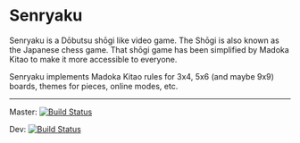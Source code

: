 Senryaku
===================

Senryaku is a Dōbutsu shōgi like video game. The Shōgi is also known as the Japanese chess game. That shōgi game has been simplified by Madoka Kitao to make it more accessible to everyone.

Senryaku implements Madoka Kitao rules for 3x4, 5x6 (and maybe 9x9) boards, themes for pieces, online modes, etc.

* * *

Master: [![Build Status](https://travis-ci.org/Lo-X/senryaku.svg?branch=master)](https://travis-ci.org/Lo-X/senryaku)

Dev: [![Build Status](https://travis-ci.org/Lo-X/senryaku.svg?branch=dev)](https://travis-ci.org/Lo-X/senryaku)

